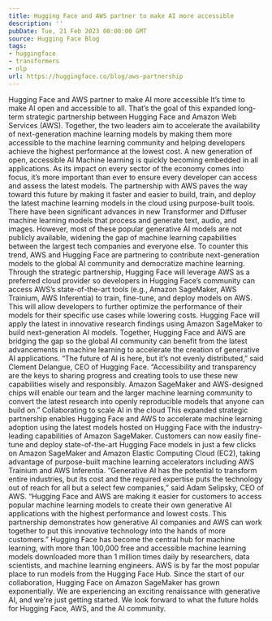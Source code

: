 ```yaml
---
title: Hugging Face and AWS partner to make AI more accessible
description: ''
pubDate: Tue, 21 Feb 2023 00:00:00 GMT
source: Hugging Face Blog
tags:
- huggingface
- transformers
- nlp
url: https://huggingface.co/blog/aws-partnership
---
```


Hugging Face and AWS partner to make AI more accessible
It’s time to make AI open and accessible to all. That’s the goal of this expanded long-term strategic partnership between Hugging Face and Amazon Web Services (AWS). Together, the two leaders aim to accelerate the availability of next-generation machine learning models by making them more accessible to the machine learning community and helping developers achieve the highest performance at the lowest cost.
A new generation of open, accessible AI
Machine learning is quickly becoming embedded in all applications. As its impact on every sector of the economy comes into focus, it’s more important than ever to ensure every developer can access and assess the latest models. The partnership with AWS paves the way toward this future by making it faster and easier to build, train, and deploy the latest machine learning models in the cloud using purpose-built tools.
There have been significant advances in new Transformer and Diffuser machine learning models that process and generate text, audio, and images. However, most of these popular generative AI models are not publicly available, widening the gap of machine learning capabilities between the largest tech companies and everyone else. To counter this trend, AWS and Hugging Face are partnering to contribute next-generation models to the global AI community and democratize machine learning. Through the strategic partnership, Hugging Face will leverage AWS as a preferred cloud provider so developers in Hugging Face’s community can access AWS’s state-of-the-art tools (e.g., Amazon SageMaker, AWS Trainium, AWS Inferentia) to train, fine-tune, and deploy models on AWS. This will allow developers to further optimize the performance of their models for their specific use cases while lowering costs. Hugging Face will apply the latest in innovative research findings using Amazon SageMaker to build next-generation AI models. Together, Hugging Face and AWS are bridging the gap so the global AI community can benefit from the latest advancements in machine learning to accelerate the creation of generative AI applications.
“The future of AI is here, but it’s not evenly distributed,” said Clement Delangue, CEO of Hugging Face. “Accessibility and transparency are the keys to sharing progress and creating tools to use these new capabilities wisely and responsibly. Amazon SageMaker and AWS-designed chips will enable our team and the larger machine learning community to convert the latest research into openly reproducible models that anyone can build on.”
Collaborating to scale AI in the cloud
This expanded strategic partnership enables Hugging Face and AWS to accelerate machine learning adoption using the latest models hosted on Hugging Face with the industry-leading capabilities of Amazon SageMaker. Customers can now easily fine-tune and deploy state-of-the-art Hugging Face models in just a few clicks on Amazon SageMaker and Amazon Elastic Computing Cloud (EC2), taking advantage of purpose-built machine learning accelerators including AWS Trainium and AWS Inferentia.
“Generative AI has the potential to transform entire industries, but its cost and the required expertise puts the technology out of reach for all but a select few companies,” said Adam Selipsky, CEO of AWS. “Hugging Face and AWS are making it easier for customers to access popular machine learning models to create their own generative AI applications with the highest performance and lowest costs. This partnership demonstrates how generative AI companies and AWS can work together to put this innovative technology into the hands of more customers.”
Hugging Face has become the central hub for machine learning, with more than 100,000 free and accessible machine learning models downloaded more than 1 million times daily by researchers, data scientists, and machine learning engineers. AWS is by far the most popular place to run models from the Hugging Face Hub. Since the start of our collaboration, Hugging Face on Amazon SageMaker has grown exponentially. We are experiencing an exciting renaissance with generative AI, and we're just getting started. We look forward to what the future holds for Hugging Face, AWS, and the AI community.